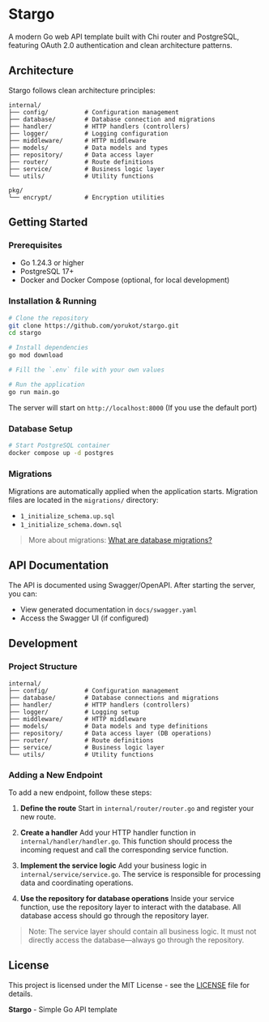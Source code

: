 # Stargo

A modern Go web API template built with Chi router and PostgreSQL, featuring OAuth 2.0 authentication and clean architecture patterns.

## Architecture

Stargo follows clean architecture principles:

```
internal/
├── config/          # Configuration management
├── database/        # Database connection and migrations
├── handler/         # HTTP handlers (controllers)
├── logger/          # Logging configuration
├── middleware/      # HTTP middleware
├── models/          # Data models and types
├── repository/      # Data access layer
├── router/          # Route definitions
├── service/         # Business logic layer
└── utils/           # Utility functions

pkg/
└── encrypt/         # Encryption utilities
```

## Getting Started

### Prerequisites

- Go 1.24.3 or higher
- PostgreSQL 17+
- Docker and Docker Compose (optional, for local development)

### Installation & Running

```bash
# Clone the repository
git clone https://github.com/yorukot/stargo.git
cd stargo

# Install dependencies
go mod download

# Fill the `.env` file with your own values

# Run the application
go run main.go
```

The server will start on `http://localhost:8000` (If you use the default port)

### Database Setup

```bash
# Start PostgreSQL container
docker compose up -d postgres
```

### Migrations

Migrations are automatically applied when the application starts. Migration files are located in the `migrations/` directory:

- `1_initialize_schema.up.sql`
- `1_initialize_schema.down.sql`

> More about migrations: [What are database migrations?](https://www.prisma.io/dataguide/types/relational/what-are-database-migrations)

## API Documentation

The API is documented using Swagger/OpenAPI. After starting the server, you can:

- View generated documentation in `docs/swagger.yaml`
- Access the Swagger UI (if configured)

## Development

### Project Structure

```
internal/
├── config/          # Configuration management
├── database/        # Database connections and migrations
├── handler/         # HTTP handlers (controllers)
├── logger/          # Logging setup
├── middleware/      # HTTP middleware
├── models/          # Data models and type definitions
├── repository/      # Data access layer (DB operations)
├── router/          # Route definitions
├── service/         # Business logic layer
└── utils/           # Utility functions
```

### Adding a New Endpoint

To add a new endpoint, follow these steps:

1. **Define the route**
   Start in `internal/router/router.go` and register your new route.

2. **Create a handler**
   Add your HTTP handler function in `internal/handler/handler.go`. This function should process the incoming request and call the corresponding service function.

3. **Implement the service logic**
   Add your business logic in `internal/service/service.go`. The service is responsible for processing data and coordinating operations.

4. **Use the repository for database operations**
   Inside your service function, use the repository layer to interact with the database. All database access should go through the repository layer.

> Note: The service layer should contain all business logic. It must not directly access the database—always go through the repository.

## License

This project is licensed under the MIT License - see the [LICENSE](LICENSE) file for details.

**Stargo** - Simple Go API template
